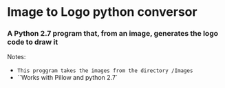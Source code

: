 # Image to Logo python conversor
### A Python 2.7 program that, from an image, generates the logo code to draw it
Notes:
* `This proggram takes the images from the directory /Images`
* ``Works with Pillow and python 2.7`
